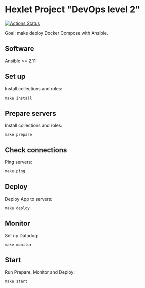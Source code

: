 # Hexlet Project "DevOps level 2"
[![Actions Status](https://github.com/jeks0n/devops-for-programmers-project-lvl2/workflows/hexlet-check/badge.svg)](https://github.com/jeks0n/devops-for-programmers-project-lvl2/actions)

Goal: make deploy Docker Compose with Ansible.

## Software
Ansible >= 2.11

## Set up
Install collections and roles:
```
make install
```

## Prepare servers
Install collections and roles:
```
make prepare
```

## Check connections
Ping servers:
```
make ping
```

## Deploy
Deploy App to servers:
```
make deploy
```

## Monitor
Set up Datadog:
```
make monitor
```
## Start
Run Prepare, Monitor and Deploy:
```
make start
```
